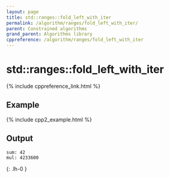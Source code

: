 ```yaml
---
layout: page
title: std::ranges::fold_left_with_iter
permalink: /algorithm/ranges/fold_left_with_iter/
parent: Constrained algorithms
grand_parent: Algorithms library
cppreference: /algorithm/ranges/fold_left_with_iter
---
```

# std::ranges::fold_left_with_iter

{% include cppreference_link.html %}

## Example

{% include cpp2_example.html %}

## Output

```
sum: 42
mul: 4233600
```
{: .lh-0 }